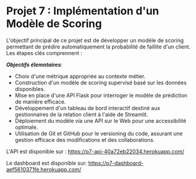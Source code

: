 
# **Projet 7 : Implémentation d'un Modèle de Scoring**

L'objectif principal de ce projet est de développer un modèle de scoring permettant de prédire automatiquement la probabilité de faillite d'un client. Les étapes clés comprennent :

_**Objectifs élemntaires**_:

* Choix d'une métrique appropriée au contexte métier.
* Construction d'un modèle de scoring supervisé basé sur les données disponibles.
* Mise en place d'une API Flask pour interroger le modèle de prédiction de manière efficace.
* Développement d'un tableau de bord interactif destiné aux gestionnaires de la relation client à l'aide de Streamlit.
* Déploiement du modèle via une API sur le Web pour une accessibilité optimale.
* Utilisation de Git et GitHub pour le versioning du code, assurant une gestion efficace des modifications et des collaborations.


L'API est disponible sur : https://p7-api-40a72eb22034.herokuapp.com/

Le dashboard est disponible sur: https://p7-dashboard-aef5610371fe.herokuapp.com/

